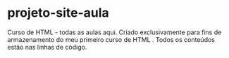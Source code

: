 # projeto-site-aula
Curso de HTML - todas as aulas aqui.
Criado exclusivamente para fins de armazenamento do meu primeiro curso de HTML . Todos os conteúdos estão nas linhas de código.
